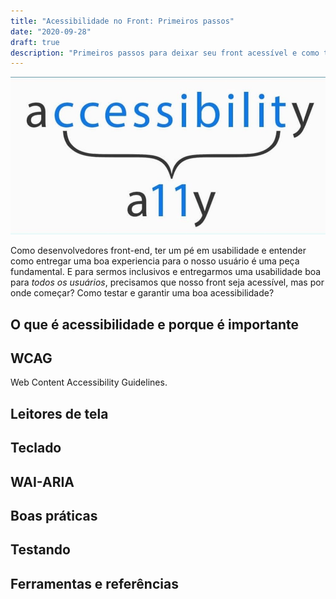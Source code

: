 ```yaml
---
title: "Acessibilidade no Front: Primeiros passos"
date: "2020-09-28"
draft: true
description: "Primeiros passos para deixar seu front acessível e como testar"
---
```


![Accessibility to A11y](./a11y.jpeg)

Como desenvolvedores front-end, ter um pé em usabilidade e entender como entregar uma boa experiencia para o nosso usuário é uma peça fundamental. E para sermos inclusivos e entregarmos uma usabilidade boa para *todos os usuários*, precisamos que nosso front seja acessível, mas por onde começar? Como testar e garantir uma boa acessibilidade? 

## O que é acessibilidade e porque é importante


## WCAG

Web Content Accessibility Guidelines.

## Leitores de tela

## Teclado

## WAI-ARIA

## Boas práticas

## Testando

## Ferramentas e referências